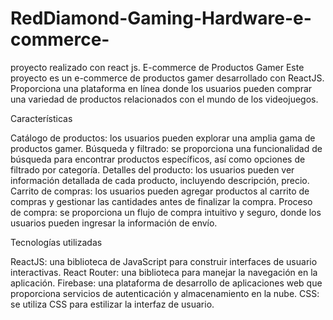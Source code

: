 # RedDiamond-Gaming-Hardware-e-commerce-
proyecto realizado con react js.
E-commerce de Productos Gamer
Este proyecto es un e-commerce de productos gamer desarrollado con ReactJS. Proporciona una plataforma en línea donde los usuarios pueden comprar una variedad de productos relacionados con el mundo de los videojuegos.

Características

Catálogo de productos: los usuarios pueden explorar una amplia gama de productos gamer.
Búsqueda y filtrado: se proporciona una funcionalidad de búsqueda para encontrar productos específicos, así como opciones de filtrado por categoría.
Detalles del producto: los usuarios pueden ver información detallada de cada producto, incluyendo descripción, precio.
Carrito de compras: los usuarios pueden agregar productos al carrito de compras y gestionar las cantidades antes de finalizar la compra.
Proceso de compra: se proporciona un flujo de compra intuitivo y seguro, donde los usuarios pueden ingresar la información de envío.

Tecnologías utilizadas

ReactJS: una biblioteca de JavaScript para construir interfaces de usuario interactivas.
React Router: una biblioteca para manejar la navegación en la aplicación.
Firebase: una plataforma de desarrollo de aplicaciones web que proporciona servicios de autenticación y almacenamiento en la nube.
CSS: se utiliza CSS para estilizar la interfaz de usuario.
